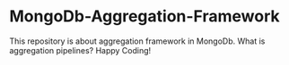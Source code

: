 # MongoDb-Aggregation-Framework
This repository is about aggregation framework in MongoDb. What is aggregation pipelines? Happy Coding!
